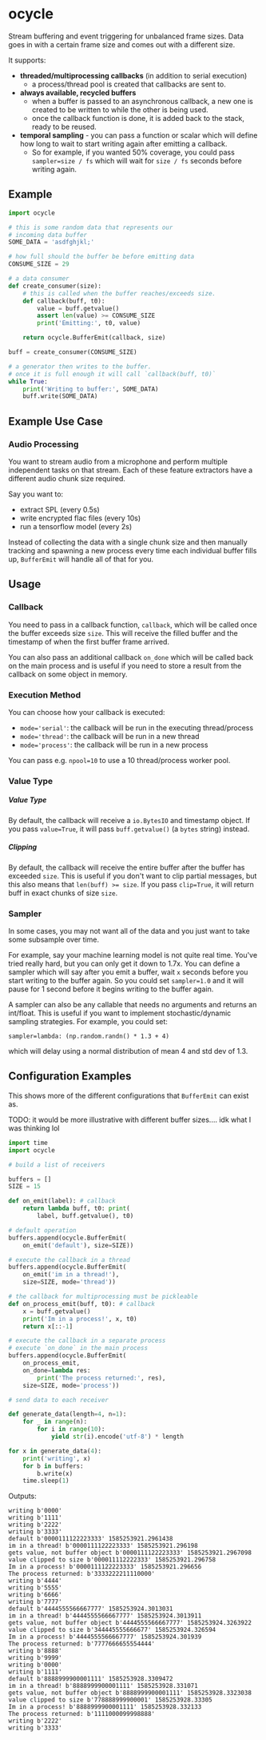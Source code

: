 # ocycle
Stream buffering and event triggering for unbalanced frame sizes. Data goes in with a certain frame size and comes out with a different size.

It supports:
 - **threaded/multiprocessing callbacks** (in addition to serial execution)
    - a process/thread pool is created that callbacks are sent to.
 - **always available, recycled buffers**
    - when a buffer is passed to an asynchronous callback, a new one is created to be written to while the other is being used.
    - once the callback function is done, it is added back to the stack, ready to be reused.
 - **temporal sampling** - you can pass a function or scalar which will define how long to wait to start writing again after emitting a callback.
    - So for example, if you wanted 50% coverage, you could pass `sampler=size / fs` which will wait for `size / fs` seconds before writing again.

## Example

```python
import ocycle

# this is some random data that represents our
# incoming data buffer
SOME_DATA = 'asdfghjkl;'

# how full should the buffer be before emitting data
CONSUME_SIZE = 29

# a data consumer
def create_consumer(size):
    # this is called when the buffer reaches/exceeds size.
    def callback(buff, t0):
        value = buff.getvalue()
        assert len(value) >= CONSUME_SIZE
        print('Emitting:', t0, value)

    return ocycle.BufferEmit(callback, size)

buff = create_consumer(CONSUME_SIZE)

# a generator then writes to the buffer.
# once it is full enough it will call `callback(buff, t0)`
while True:
    print('Writing to buffer:', SOME_DATA)
    buff.write(SOME_DATA)
```

## Example Use Case
### Audio Processing
You want to stream audio from a microphone and perform multiple independent tasks on that stream. Each of these feature extractors have a different audio chunk size required.

Say you want to:
 - extract SPL (every 0.5s)
 - write encrypted flac files (every 10s)
 - run a tensorflow model (every 2s)

Instead of collecting the data with a single chunk size and then manually tracking and spawning a new process every time each individual buffer fills up, `BufferEmit` will handle all of that for you.

## Usage

### Callback

You need to pass in a callback function, `callback`, which will be called once the buffer exceeds size `size`. This will receive the filled buffer and the
timestamp of when the first buffer frame arrived.

You can also pass an additional callback `on_done` which will be called back on the main process and is useful if you need to store a result from the callback on some object in memory.

### Execution Method

You can choose how your callback is executed:
 - `mode='serial'`: the callback will be run in the executing thread/process
 - `mode='thread'`: the callback will be run in a new thread
 - `mode='process'`: the callback will be run in a new process

You can pass e.g. `npool=10` to use a 10 thread/process worker pool.

### Value Type
##### Value Type
By default, the callback will receive a `io.BytesIO` and timestamp object. If you pass `value=True`, it will
pass `buff.getvalue()` (a `bytes` string) instead.

##### Clipping
By default, the callback will receive the entire buffer after the buffer has exceeded `size`. This is useful if you don't want to clip partial messages, but this also means that `len(buff) >= size`. If you pass `clip=True`, it will return buff in exact chunks of size `size`.

### Sampler

In some cases, you may not want all of the data and you just want to take some subsample over time.

For example, say your machine learning model is not quite real time. You've tried really hard, but you can only get it down to 1.7x. You can define a sampler which will say after you emit a buffer, wait `x` seconds before you start writing to the buffer again. So you could set `sampler=1.0` and it will pause for 1 second before it begins writing to the buffer again.

A sampler can also be any callable that needs no arguments and returns an int/float. This is useful if you want to implement stochastic/dynamic sampling strategies. For example, you could set:

 `sampler=lambda: (np.random.randn() * 1.3 + 4)`

which will delay using a normal distribution of mean 4 and std dev of 1.3.


## Configuration Examples
This shows more of the different configurations that `BufferEmit` can exist as.

TODO: it would be more illustrative with different buffer sizes.... idk what I was thinking lol

```python
import time
import ocycle

# build a list of receivers

buffers = []
SIZE = 15

def on_emit(label): # callback
    return lambda buff, t0: print(
        label, buff.getvalue(), t0)

# default operation
buffers.append(ocycle.BufferEmit(
    on_emit('default'), size=SIZE))

# execute the callback in a thread
buffers.append(ocycle.BufferEmit(
    on_emit('im in a thread!'),
    size=SIZE, mode='thread'))

# the callback for multiprocessing must be pickleable
def on_process_emit(buff, t0): # callback
    x = buff.getvalue()
    print('Im in a process!', x, t0)
    return x[::-1]

# execute the callback in a separate process
# execute `on_done` in the main process
buffers.append(ocycle.BufferEmit(
    on_process_emit,
    on_done=lambda res:
        print('The process returned:', res),
    size=SIZE, mode='process'))

# send data to each receiver

def generate_data(length=4, n=1):
    for _ in range(n):
        for i in range(10):
            yield str(i).encode('utf-8') * length

for x in generate_data(4):
    print('writing', x)
    for b in buffers:
        b.write(x)
    time.sleep(1)
```

Outputs:
```
writing b'0000'
writing b'1111'
writing b'2222'
writing b'3333'
default b'0000111122223333' 1585253921.2961438
im in a thread! b'0000111122223333' 1585253921.296198
gets value, not buffer object b'0000111122223333' 1585253921.2967098
value clipped to size b'000011112222333' 1585253921.296758
Im in a process! b'0000111122223333' 1585253921.296656
The process returned: b'3333222211110000'
writing b'4444'
writing b'5555'
writing b'6666'
writing b'7777'
default b'4444555566667777' 1585253924.3013031
im in a thread! b'4444555566667777' 1585253924.3013911
gets value, not buffer object b'4444555566667777' 1585253924.3263922
value clipped to size b'344445555666677' 1585253924.326594
Im in a process! b'4444555566667777' 1585253924.301939
The process returned: b'7777666655554444'
writing b'8888'
writing b'9999'
writing b'0000'
writing b'1111'
default b'8888999900001111' 1585253928.3309472
im in a thread! b'8888999900001111' 1585253928.331071
gets value, not buffer object b'8888999900001111' 1585253928.3323038
value clipped to size b'778888999900001' 1585253928.33305
Im in a process! b'8888999900001111' 1585253928.332133
The process returned: b'1111000099998888'
writing b'2222'
writing b'3333'
```
